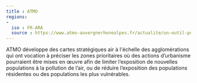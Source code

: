 ```yaml
---
title : ATMO
regions:
-
  iso : FR-ARA 
  source : https://www.atmo-auvergnerhonealpes.fr/actualite/un-outil-pour-les-territoires-les-cartes-strategiques-air
---
```

ATMO développe des cartes stratégiques air à l'échelle des agglomérations qui ont vocation à préciser les zones prioritaires où des actions d’urbanisme pourraient être mises en œuvre afin de limiter l’exposition de nouvelles populations à la pollution de l’air, ou de réduire l’exposition des populations résidentes ou des populations les plus vulnérables.  